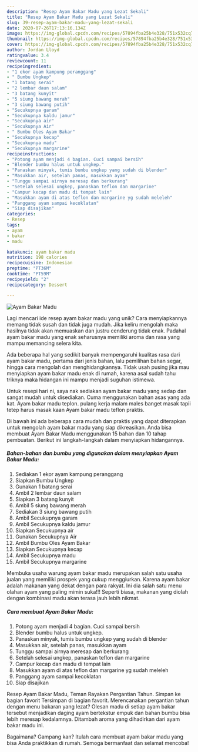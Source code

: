 ```yaml
---
description: "Resep Ayam Bakar Madu yang Lezat Sekali"
title: "Resep Ayam Bakar Madu yang Lezat Sekali"
slug: 39-resep-ayam-bakar-madu-yang-lezat-sekali
date: 2020-07-26T17:13:16.134Z
image: https://img-global.cpcdn.com/recipes/57894fba25b4e328/751x532cq70/ayam-bakar-madu-foto-resep-utama.jpg
thumbnail: https://img-global.cpcdn.com/recipes/57894fba25b4e328/751x532cq70/ayam-bakar-madu-foto-resep-utama.jpg
cover: https://img-global.cpcdn.com/recipes/57894fba25b4e328/751x532cq70/ayam-bakar-madu-foto-resep-utama.jpg
author: Jordan Lloyd
ratingvalue: 3.4
reviewcount: 11
recipeingredient:
- "1 ekor ayam kampung peranggang"
- " Bumbu Ungkep"
- "1 batang serai"
- "2 lembar daun salam"
- "3 batang kunyit"
- "5 siung bawang merah"
- "3 siung bawang putih"
- "Secukupnya garam"
- "Secukupnya kaldu jamur"
- "Secukupnya air"
- "Secukupnya Air"
- " Bumbu Oles Ayam Bakar"
- "Secukupnya kecap"
- "Secukupnya madu"
- "Secukupnya margarine"
recipeinstructions:
- "Potong ayam menjadi 4 bagian. Cuci sampai bersih"
- "Blender bumbu halus untuk ungkep."
- "Panaskan minyak, tumis bumbu ungkep yang sudah di blender"
- "Masukkan air, setelah panas, masukkan ayam"
- "Tunggu sampai airnya meresap dan berkurang"
- "Setelah selesai ungkep, panaskan teflon dan margarine"
- "Campur kecap dan madu di tempat lain"
- "Masukkan ayam di atas teflon dan margarine yg sudah meleleh"
- "Panggang ayam sampai kecoklatan"
- "Siap disajikan"
categories:
- Resep
tags:
- ayam
- bakar
- madu

katakunci: ayam bakar madu 
nutrition: 198 calories
recipecuisine: Indonesian
preptime: "PT36M"
cooktime: "PT59M"
recipeyield: "2"
recipecategory: Dessert

---
```



![Ayam Bakar Madu](https://img-global.cpcdn.com/recipes/57894fba25b4e328/751x532cq70/ayam-bakar-madu-foto-resep-utama.jpg)

Lagi mencari ide resep ayam bakar madu yang unik? Cara menyiapkannya memang tidak susah dan tidak juga mudah. Jika keliru mengolah maka hasilnya tidak akan memuaskan dan justru cenderung tidak enak. Padahal ayam bakar madu yang enak seharusnya memiliki aroma dan rasa yang mampu memancing selera kita.

Ada beberapa hal yang sedikit banyak mempengaruhi kualitas rasa dari ayam bakar madu, pertama dari jenis bahan, lalu pemilihan bahan segar, hingga cara mengolah dan menghidangkannya. Tidak usah pusing jika mau menyiapkan ayam bakar madu enak di rumah, karena asal sudah tahu triknya maka hidangan ini mampu menjadi suguhan istimewa.

Untuk resepi hari ni, saya nak sediakan ayam bakar madu yang sedap dan sangat mudah untuk disediakan. Cuma menggunakan bahan asas yang ada kat. Ayam bakar madu teplon. pulang kerja malam males banget masak tapii tetep harus masak kaan Ayam bakar madu teflon praktis.


Di bawah ini ada beberapa cara mudah dan praktis yang dapat diterapkan untuk mengolah ayam bakar madu yang siap dikreasikan. Anda bisa membuat Ayam Bakar Madu menggunakan 15 bahan dan 10 tahap pembuatan. Berikut ini langkah-langkah dalam menyiapkan hidangannya.

<!--inarticleads1-->

##### Bahan-bahan dan bumbu yang digunakan dalam menyiapkan Ayam Bakar Madu:

1. Sediakan 1 ekor ayam kampung peranggang
1. Siapkan  Bumbu Ungkep
1. Gunakan 1 batang serai
1. Ambil 2 lembar daun salam
1. Siapkan 3 batang kunyit
1. Ambil 5 siung bawang merah
1. Sediakan 3 siung bawang putih
1. Ambil Secukupnya garam
1. Ambil Secukupnya kaldu jamur
1. Siapkan Secukupnya air
1. Gunakan Secukupnya Air
1. Ambil  Bumbu Oles Ayam Bakar
1. Siapkan Secukupnya kecap
1. Ambil Secukupnya madu
1. Ambil Secukupnya margarine


Membuka usaha warung ayam bakar madu merupakan salah satu usaha jualan yang memiliki prospek yang cukup menggiurkan. Karena ayam bakar adalah makanan yang dekat dengan para rakyat. Ini dia salah satu menu olahan ayam yang paling mimin suka!!! Seperti biasa, makanan yang diolah dengan kombinasi madu akan terasa jauh lebih nikmat. 

<!--inarticleads2-->

##### Cara membuat Ayam Bakar Madu:

1. Potong ayam menjadi 4 bagian. Cuci sampai bersih
1. Blender bumbu halus untuk ungkep.
1. Panaskan minyak, tumis bumbu ungkep yang sudah di blender
1. Masukkan air, setelah panas, masukkan ayam
1. Tunggu sampai airnya meresap dan berkurang
1. Setelah selesai ungkep, panaskan teflon dan margarine
1. Campur kecap dan madu di tempat lain
1. Masukkan ayam di atas teflon dan margarine yg sudah meleleh
1. Panggang ayam sampai kecoklatan
1. Siap disajikan


Resep Ayam Bakar Madu, Teman Rayakan Pergantian Tahun. Simpan ke bagian favorit Tersimpan di bagian favorit. Merencanakan pergantian tahun dengan menu bakaran yang lezat? Olesan madu di setiap ayam bakar tersebut menjadikan daging ayam bertekstur empuk dan bahan bumbu bisa lebih meresap kedalamnya. Ditambah aroma yang dihadirkan dari ayam bakar madu ini. 

Bagaimana? Gampang kan? Itulah cara membuat ayam bakar madu yang bisa Anda praktikkan di rumah. Semoga bermanfaat dan selamat mencoba!
